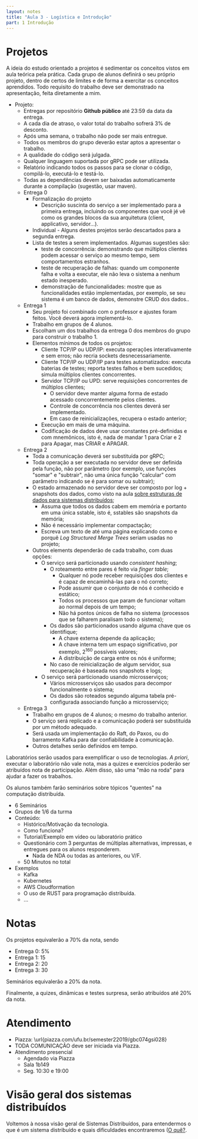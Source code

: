 ```yaml
---
layout: notes
title: "Aula 3 - Logística e Introdução"
part: 1 Introdução
---
```


# Projetos

A ideia do estudo orientado a projetos é sedimentar os conceitos vistos em aula teórica pela prática.
Cada grupo de alunos definirá o seu próprio projeto, dentro de certos de limites e de forma a exercitar os conceitos aprendidos.
Todo requisito do trabalho deve ser demonstrado na apresentação, feita diretamente a mim.

* Projeto: 
  * Entregas por repositório **Github público** até 23:59 da data da entrega.
  * A cada dia de atraso, o valor total do trabalho sofrerá 3% de desconto.
  * Após uma semana, o trabalho não pode ser mais entregue.
  * Todos os membros do grupo deverão estar aptos a apresentar o trabalho.
  * A qualidade do código será julgada.
  * Qualquer linguagem suportada por gRPC pode ser utilizada.
  * Relatório indicando todos os passos para se clonar o código, compilá-lo, executá-lo e testá-lo.
  * Todas as dependências devem ser baixadas automaticamente durante a compilação (sugestão, usar maven).
  * Entrega 0
    * Formalização do projeto
      * Descrição suscinta do serviço a ser implementado para a primeira entrega, incluindo os componentes que você jé vê como os grandes blocos da sua arquitetura (client, applicativo, servidor...).
    * Individual - Alguns destes projetos serão descartados para a segunda entrega.
    * Lista de testes a serem implementados. Algumas sugestões são: 
      * teste de concorrência: demonstrando que múltiplos clientes podem acessar o serviço ao mesmo tempo, sem comportamentos estranhos.
      * teste de recuperação de falhas: quando um componente falha e volta a executar, ele não leva o sistema a nenhum estado inesperado.
      * demonstração de funcionalidades: mostre que as funcionalidades estão implementadas, por exemplo, se seu sistema é um banco de dados, demonstre CRUD dos dados..
  * Entrega 1
    * Seu projeto foi combinado com o professor e ajustes foram feitos. Você deverá agora implementá-lo.
    * Trabalho em grupos de 4 alunos.
    * Escolham um dos trabalhos da entrega 0 dos membros do grupo para construir o trabalho 1.
    * Elementos mínimos de todos os projetos:
      * Cliente TCP/IP ou UDP/IP: executa operações interativamente e sem erros; não recria sockets desnecessariamente.
      * Cliente TCP/IP ou UDP/IP para testes automatizados: executa baterias de testes; reporta testes falhos e bem sucedidos; simula múltiplos clientes concorrentes.
      * Servidor TCP/IP ou UPD: serve requisições concorrentes de múltiplos clientes;
        * O servidor deve manter alguma forma de estado acessado concorrentemente pelos clientes.
        * Controle de concorrência nos clientes deverá ser implementado.
        * Em caso de reinicializações, recupera o estado anterior;
      * Execução em mais de uma máquina.
      * Codificação de dados deve usar constantes pré-definidas e com mnemônicos, isto é, nada de mandar 1 para Criar e 2 para Apagar, mas CRIAR e APAGAR.
  * Entrega 2
    * Toda a comunicação deverá ser substituída por gRPC;
    * Toda operação a ser executada no servidor deve ser definida pela função, não por parâmetro (por exemplo, use funções "somar" e "subtrair", não uma única função "calcular" com parâmetro indicando se é para somar ou subtrair);
    * O estado armazenado no servidor deve ser composto por log + snapshots dos dados, como visto na aula [sobre estruturas de dados para sistemas distribuídos](https://lasarojc.github.io/ds_notes/notes/p2p/2_ed_sd.html);
      * Assuma que todos os dados cabem em memória e portanto em uma única sstable, isto é, sstables são snapshots da memória;
      * Não é necessário implementar compactação;
      * Escreva um texto de até uma página explicando como e porquê *Log Structured Merge Trees* seriam usadas no projeto;
    * Outros elements dependerão de cada trabalho, com duas opções:
      * O serviço será particionado usando *consistent hashing*;
        * O roteamento entre pares é feito via *finger table*;
          * Qualquer nó pode receber requisições dos clientes e é capaz de encaminhá-las para o nó correto;
          * Pode assumir que o conjunto de nós é conhecido e estático;
          * Todos os processos que param de funcionar voltam ao normal depois de um tempo;
          * Não há pontos únicos de falha no sistema (processos que se falharem paralisam todo o sistema);
        * Os dados são particionados usando alguma chave que os identifique;
          * A chave externa depende da aplicação;
          * A chave interna tem um espaço significativo, por exemplo, $2^160$ possíveis valores;
          * A distribuição de carga entre os nós é uniforme;
        * No caso de reinicialização de algum servidor, sua recuperação é baseada nos snapshots e logs;
      * O serviço será particionado usando microsserviços;
        * Vários microsserviços são usados para decompor funcionalmente o sistema;
        * Os dados são roteados segundo alguma tabela pré-configurada associando função a microsserviço;
  * Entrega 3
    * Trabalho em grupos de 4 alunos; o mesmo do trabalho anterior.
    * O serviço será replicado e a comunicação poderá ser substituída por um método adequado.
    * Será usada um implementação do Raft, do Paxos, ou do barramento Kafka para dar confiabilidade à comunicação.
    * Outros detalhes serão definidos em tempo.


Laboratórios serão usados para exemplificar o uso de tecnologias. *A priori*, executar o laboratório não vale nota, mas a quizes e exercícios poderão ser atribuídos nota de participação. Além disso, são uma "mão na roda" para ajudar a fazer os trabalhos.

Os alunos também farão seminários sobre tópicos "quentes" na computação distribuída.
* 6 Seminários
* Grupos de 1/6 da turma
* Conteúdo:
  * Histórico/Motivação da tecnologia.
  * Como funciona?
  * Tutorial/Exemplo em vídeo ou laboratório prático
  * Questionário com 3 perguntas de múltiplas alternativas, impressas, e entregues para os alunos responderem.
    * Nada de NDA ou todas as anteriores, ou V/F.
  * 50 Minutos no total
* Exemplos
  * Kafka
  * Kubernetes
  * AWS Cloudformation
  * O uso de RUST para programação distribuída.
  * ...

# Notas

Os projetos equivalerão a 70% da nota, sendo
* Entrega 0: 5%
* Entrega 1: 15
* Entrega 2: 20
* Entrega 3: 30

Seminários equivalerão a 20% da nota.

Finalmente, a quizes, dinâmicas e testes surpresa, serão atribuídos até 20% da nota.

# Atendimento

* Piazza: \url{piazza.com/ufu.br/semester22019/gbc074gsi028}
* TODA COMUNICAÇÃO deve ser iniciada via Piazza.
* Atendimento presencial
  * Agendado via Piazza
  * Sala 1b149
  * Seg. 10:30 e 19:00


# Visão geral dos sistemas distribuídos

Voltemos à nossa visão geral de Sistemas Distribuídos, para entendermos o que é um sistema distribuído e quais dificuldades encontraremos ([O quê?](https://lasarojc.github.io/ds_notes/notes/intro/2_oque.html). 


